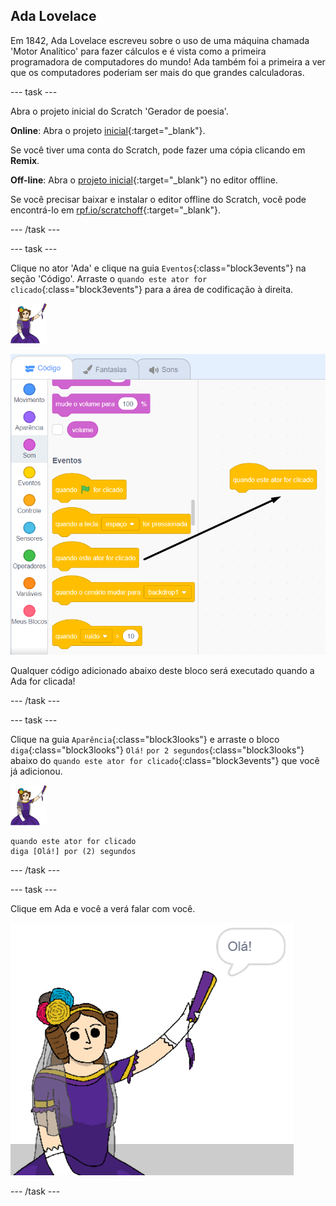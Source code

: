 ## Ada Lovelace

Em 1842, Ada Lovelace escreveu sobre o uso de uma máquina chamada 'Motor Analítico' para fazer cálculos e é vista como a primeira programadora de computadores do mundo! Ada também foi a primeira a ver que os computadores poderiam ser mais do que grandes calculadoras.

--- task ---

Abra o projeto inicial do Scratch 'Gerador de poesia'.

**Online**: Abra o projeto [inicial](https://scratch.mit.edu/projects/382936783){:target="_blank"}.

Se você tiver uma conta do Scratch, pode fazer uma cópia clicando em **Remix**.

**Off-line**: Abra o [projeto inicial](https://rpf.io/p/pt-BR/beat-the-goalie-go){:target="_blank"} no editor offline.

Se você precisar baixar e instalar o editor offline do Scratch, você pode encontrá-lo em [rpf.io/scratchoff](https://rpf.io/scratchoff){:target="_blank"}.

--- /task ---

--- task ---

Clique no ator 'Ada' e clique na guia `Eventos`{:class="block3events"} na seção 'Código'. Arraste o `quando este ator for clicado`{:class="block3events"} para a área de codificação à direita.

![ator Ada](images/ada-sprite.png)

![arrastando o bloco quando este ator for clicado](images/poetry-click.png)

Qualquer código adicionado abaixo deste bloco será executado quando a Ada for clicada!

--- /task ---

--- task ---

Clique na guia `Aparência`{:class="block3looks"} e arraste o bloco `diga`{:class="block3looks"} `Olá!` `por 2 segundos`{:class="block3looks"} abaixo do `quando este ator for clicado`{:class="block3events"} que você já adicionou.

![ator Ada](images/ada-sprite.png)

```blocks3
quando este ator for clicado
diga [Olá!] por (2) segundos
```

--- /task ---

--- task ---

Clique em Ada e você a verá falar com você.

![screenshot](images/poetry-say-test.png)

--- /task ---
